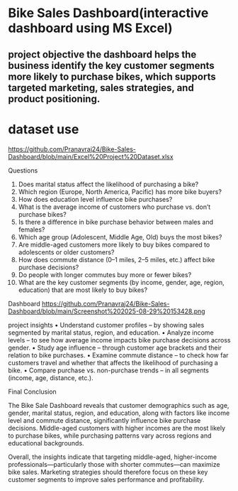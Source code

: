 # Bike Sales Dashboard(interactive dashboard using MS Excel)
## project objective the dashboard helps the business identify the key customer segments more likely to purchase bikes, which supports targeted marketing, sales strategies, and product positioning.
# dataset use
https://github.com/Pranavraj24/Bike-Sales-Dashboard/blob/main/Excel%20Project%20Dataset.xlsx

Questions 
1.	Does marital status affect the likelihood of purchasing a bike?
2.	Which region (Europe, North America, Pacific) has more bike buyers?
3.	How does education level influence bike purchases?
4.	What is the average income of customers who purchase vs. don’t purchase bikes?
5.	Is there a difference in bike purchase behavior between males and females?
6.	Which age group (Adolescent, Middle Age, Old) buys the most bikes?
7.	Are middle-aged customers more likely to buy bikes compared to adolescents or older customers?
8.	How does commute distance (0–1 miles, 2–5 miles, etc.) affect bike purchase decisions?
9.	Do people with longer commutes buy more or fewer bikes?
10.	What are the key customer segments (by income, gender, age, region, education) that are most likely to buy bikes?

Dashboard
https://github.com/Pranavraj24/Bike-Sales-Dashboard/blob/main/Screenshot%202025-08-29%20153428.png

project insights
•  Understand customer profiles – by showing sales segmented by marital status, region, and education.
•  Analyze income levels – to see how average income impacts bike purchase decisions across gender.
•  Study age influence – through customer age brackets and their relation to bike purchases.
•  Examine commute distance – to check how far customers travel and whether that affects the likelihood of purchasing a bike.
•  Compare purchase vs. non-purchase trends – in all segments (income, age, distance, etc.).

Final Conclusion

The Bike Sale Dashboard reveals that customer demographics such as age, gender, marital status, region, and education, along with factors like income level and commute distance, significantly influence bike purchase decisions. Middle-aged customers with higher incomes are the most likely to purchase bikes, while purchasing patterns vary across regions and educational backgrounds.

Overall, the insights indicate that targeting middle-aged, higher-income professionals—particularly those with shorter commutes—can maximize bike sales. Marketing strategies should therefore focus on these key customer segments to improve sales performance and profitability.

